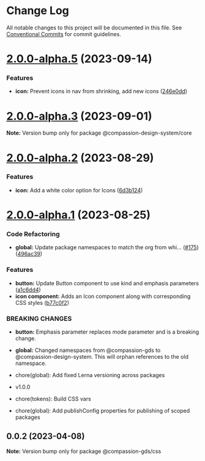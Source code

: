 # Change Log

All notable changes to this project will be documented in this file.
See [Conventional Commits](https://conventionalcommits.org) for commit guidelines.

# [2.0.0-alpha.5](https://github.com/compassion-global-experience/compassion-design-system/compare/v2.0.0-alpha.4...v2.0.0-alpha.5) (2023-09-14)

### Features

- **icon:** Prevent icons in nav from shrinking, add new icons ([246e0dd](https://github.com/compassion-global-experience/compassion-design-system/commit/246e0dd14412ffda35722b763bd521e4c47579ca))

# [2.0.0-alpha.3](https://github.com/compassion-global-experience/compassion-design-system/compare/v2.0.0-alpha.2...v2.0.0-alpha.3) (2023-09-01)

**Note:** Version bump only for package @compassion-design-system/core

# [2.0.0-alpha.2](https://github.com/compassion-global-experience/compassion-design-system/compare/v2.0.0-alpha.1...v2.0.0-alpha.2) (2023-08-29)

### Features

- **icon:** Add a white color option for Icons ([6d3b124](https://github.com/compassion-global-experience/compassion-design-system/commit/6d3b1241fe8f4e38c38f8e029efd29dc1a7e7dbe))

# [2.0.0-alpha.1](https://github.com/compassion-global-experience/compassion-design-system/compare/v0.2.2-beta.0...v2.0.0-alpha.1) (2023-08-25)

### Code Refactoring

- **global:** Update package namespaces to match the org from whi… ([#175](https://github.com/compassion-global-experience/compassion-design-system/issues/175)) ([496ac39](https://github.com/compassion-global-experience/compassion-design-system/commit/496ac39b36944bd55bb738b9b981a8ede26904ec))

### Features

- **button:** Update Button component to use kind and emphasis parameters ([a1c6dd4](https://github.com/compassion-global-experience/compassion-design-system/commit/a1c6dd40da996a034d0fef3789dbb7547d97a302))
- **icon component:** Adds an Icon component along with corresponding CSS styles ([b77c0f2](https://github.com/compassion-global-experience/compassion-design-system/commit/b77c0f2d95830b7602841ff408dd68b02ee09fd2))

### BREAKING CHANGES

- **button:** Emphasis parameter replaces mode parameter and is a breaking change.
- **global:** Changed namespaces from @compassion-gds to @compassion-design-system. This will
  orphan references to the old namespace.

- chore(global): Add fixed Lerna versioning across packages

- v1.0.0

- chore(tokens): Build CSS vars

- chore(global): Add publishConfig properties for publishing of scoped packages

## 0.0.2 (2023-04-08)

**Note:** Version bump only for package @compassion-gds/css
